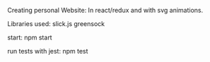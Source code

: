 Creating personal Website: In react/redux and with svg animations.

Libraries used:
slick.js
greensock

start:
npm start

run tests with jest: 
npm test
